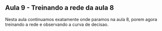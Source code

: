 ## Aula 9 - Treinando a rede da aula 8

Nesta aula continuamos exatamente onde paramos na aula 8, porem agora treinando a rede e observando a curva de decisao.
